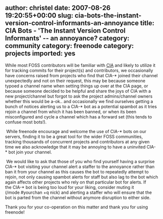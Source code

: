author: christel
date: 2007-08-26 19:20:55+00:00
slug: cia-bots-the-instant-version-control-informants-an-annoyance
title: CIA Bots - 'The Instant Version Control Informants' -- an annoyance?
category: community
category: freenode
category: projects
imported: yes
---
While most FOSS contributors will be familiar with [CIA](http://cia.vc) and likely to utilize it for tracking commits for their project(s) and contributors, we occasionally have concerns raised from projects who find that CIA-* joined their channel unexpectedly and not on their request, this may be because someone typoed a channel name when setting things up over at the CIA page, or because someone decided to be helpful and share the joys of CIA with a new project/channel but forgot to ask the project admins/channel owners whether this would be a-ok.. and occasionally we find ourselves getting a bunch of notices alerting us to a CIA-* bot as a potential spambot as it tries rejoin a channel from which it has been banned, or when its been misconfigured and cycle a channel which has a forward set (this tends to confuse most bots!).

 While freenode encourage and welcome the use of CIA-* bots on our servers, finding it to be a great tool for the wider FOSS communities, tracking thousands of concurrent projects and contributors at any given time we also acknowledge that it may be annoying to have a uninvited CIA-* bot join your channel.

 We would like to ask that those of you who find yourself having a surprise CIA-* bot visiting your channel alert a staffer to the annoyance rather than ban it from your channel as this causes the bot to repeatedly attempt to rejoin, not only causing spambot alerts for staff but also lag to the bot which again affects other projects who rely on that particular bot for alerts. If the CIA-* bot is being too loud for your liking, consider muting it (/mode #yourchan +q nick) and alerting a staffer who will ensure that the bot is parted from the channel without anymore disruption to either side.  

Thank you for your co-operation on this matter and thank you for using freenode!
